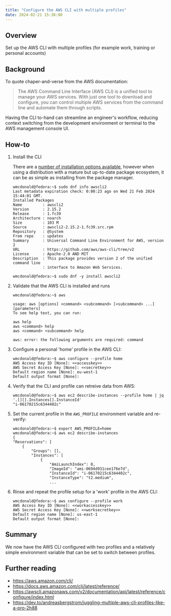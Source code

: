 ```yaml
---
title: "Configure the AWS CLI with multiple profiles"
date: 2024-02-21 15:38:00
---
```


## Overview
Set up the AWS CLI with multiple profiles (for example work, training or personal accounts)

## Background
To quote chaper-and-verse from the AWS documentation:

> The AWS Command Line Interface (AWS CLI) is a unified tool to manage your AWS services. With just one tool to download and configure, you can control multiple AWS services from the command line and automate them through scripts.

Having the CLI to-hand can streamline an engineer's workflow, reducing context switching from the development environment or terminal to the AWS management console UI.

## How-to
1. Install the CLI

    There are a [number of installation options available](https://docs.aws.amazon.com/cli/latest/userguide/getting-started-install.html), however when using a distribution with a mature but up-to-date package ecosystem, it can be as simple as installing from the package manager.

    ```
    wmcdonald@fedora:~$ sudo dnf info awscli2
    Last metadata expiration check: 0:00:23 ago on Wed 21 Feb 2024 15:44:01 GMT.
    Installed Packages
    Name         : awscli2
    Version      : 2.15.2
    Release      : 1.fc39
    Architecture : noarch
    Size         : 103 M
    Source       : awscli2-2.15.2-1.fc39.src.rpm
    Repository   : @System
    From repo    : updates
    Summary      : Universal Command Line Environment for AWS, version 2
    URL          : https://github.com/aws/aws-cli/tree/v2
    License      : Apache-2.0 AND MIT
    Description  : This package provides version 2 of the unified command line
                 : interface to Amazon Web Services.

    wmcdonald@fedora:~$ sudo dnf -y install awscli2
    ```

2. Validate that the AWS CLI is installed and runs

    ```
    wmcdonald@fedora:~$ aws
    
    usage: aws [options] <command> <subcommand> [<subcommand> ...] [parameters]
    To see help text, you can run:

    aws help
    aws <command> help
    aws <command> <subcommand> help

    aws: error: the following arguments are required: command
    ```

3. Configure a personal 'home' profile in the AWS CLI:

    ```
    wmcdonald@fedora:~$ aws configure --profile home
    AWS Access Key ID [None]: <<accesskey>>
    AWS Secret Access Key [None]: <<secretkey>>
    Default region name [None]: eu-west-1
    Default output format [None]: 
    ```

4. Verify that the CLI and profile can retreive data from AWS:

    ```
    wmcdonald@fedora:~$ aws ec2 describe-instances --profile home | jq '.[][].Instances[].InstanceId'
    "i-06170215c6344402c"
    ```

5. Set the current profile in the `AWS_PROFILE` environment variable and re-verify:

    ```
    wmcdonald@fedora:~$ export AWS_PROFILE=home
    wmcdonald@fedora:~$ aws ec2 describe-instances
    {
    "Reservations": [
        {
            "Groups": [],
            "Instances": [
                {
                    "AmiLaunchIndex": 0,
                    "ImageId": "ami-0694d931cee176e7d",
                    "InstanceId": "i-06170215c6344402c",
                    "InstanceType": "t2.medium",
                    ...
    ```

6. Rinse and repeat the profile setup for a 'work' profile in the AWS CLI:

    ```
    wmcdonald@fedora:~$ aws configure --profile work
    AWS Access Key ID [None]: <<workaccesskey>>
    AWS Secret Access Key [None]: <<worksecretkey>>
    Default region name [None]: us-east-1
    Default output format [None]: 
    ```

## Summary
We now have the AWS CLI configured with two profiles and a relatively simple environment variable that can be set to switch between profiles.

## Further reading
- https://aws.amazon.com/cli/
- https://docs.aws.amazon.com/cli/latest/reference/
- https://awscli.amazonaws.com/v2/documentation/api/latest/reference/configure/index.html
- https://dev.to/andreasbergstrom/juggling-multiple-aws-cli-profiles-like-a-pro-2h88
